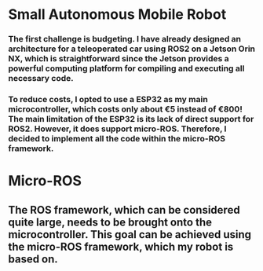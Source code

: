 # Small Autonomous Mobile Robot

### The first challenge is budgeting. I have already designed an architecture for a teleoperated car using ROS2 on a Jetson Orin NX, which is straightforward since the Jetson provides a powerful computing platform for compiling and executing all necessary code.
### To reduce costs, I opted to use a ESP32 as my main microcontroller, which costs only about €5 instead of €800!  The main limitation of the ESP32 is its lack of direct support for ROS2. However, it does support micro-ROS. Therefore, I decided to implement all the code within the micro-ROS framework.

# Micro-ROS 
## The ROS framework, which can be considered quite large, needs to be brought onto the microcontroller. This goal can be achieved using the micro-ROS framework, which my robot is based on.
